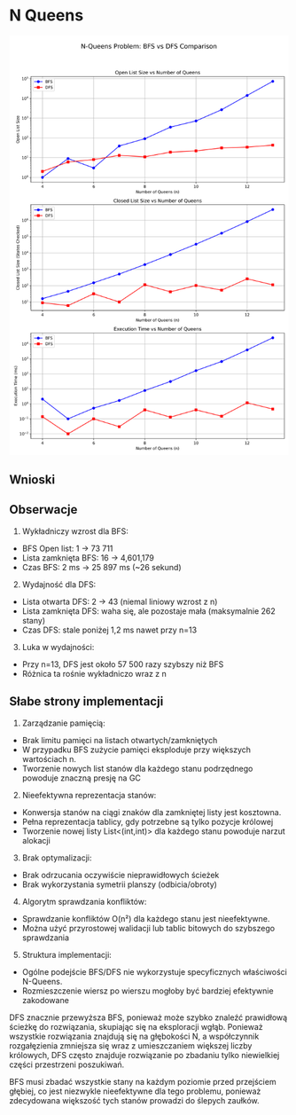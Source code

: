 # N Queens

![Statistics](./assets/nqueens_statistics.png)

## Wnioski

## Obserwacje

1. Wykładniczy wzrost dla BFS:
  - BFS Open list: 1 -> 73 711
  - Lista zamknięta BFS: 16 -> 4,601,179
  - Czas BFS: 2 ms -> 25 897 ms (~26 sekund)

2. Wydajność dla DFS:
  - Lista otwarta DFS: 2 -> 43 (niemal liniowy wzrost z n)
  - Lista zamknięta DFS: waha się, ale pozostaje mała (maksymalnie 262 stany)
  - Czas DFS: stale poniżej 1,2 ms nawet przy n=13

3. Luka w wydajności:
  - Przy n=13, DFS jest około 57 500 razy szybszy niż BFS
  - Różnica ta rośnie wykładniczo wraz z n

## Słabe strony implementacji

1. Zarządzanie pamięcią:
  - Brak limitu pamięci na listach otwartych/zamkniętych
  - W przypadku BFS zużycie pamięci eksploduje przy większych wartościach n.
  - Tworzenie nowych list stanów dla każdego stanu podrzędnego powoduje znaczną presję na GC

2. Nieefektywna reprezentacja stanów:
  - Konwersja stanów na ciągi znaków dla zamkniętej listy jest kosztowna.
  - Pełna reprezentacja tablicy, gdy potrzebne są tylko pozycje królowej
  - Tworzenie nowej listy List<(int,int)> dla każdego stanu powoduje narzut alokacji

3. Brak optymalizacji:
  - Brak odrzucania oczywiście nieprawidłowych ścieżek
  - Brak wykorzystania symetrii planszy (odbicia/obroty)

4. Algorytm sprawdzania konfliktów:
  - Sprawdzanie konfliktów O(n²) dla każdego stanu jest nieefektywne.
  - Można użyć przyrostowej walidacji lub tablic bitowych do szybszego sprawdzania

5. Struktura implementacji:
  - Ogólne podejście BFS/DFS nie wykorzystuje specyficznych właściwości N-Queens.
  - Rozmieszczenie wiersz po wierszu mogłoby być bardziej efektywnie zakodowane

DFS znacznie przewyższa BFS,
ponieważ może szybko znaleźć prawidłową ścieżkę do rozwiązania,
skupiając się na eksploracji wgłąb.
Ponieważ wszystkie rozwiązania znajdują się na głębokości N,
a współczynnik rozgałęzienia zmniejsza się wraz z umieszczaniem większej liczby królowych,
DFS często znajduje rozwiązanie po zbadaniu tylko niewielkiej części przestrzeni poszukiwań.

BFS musi zbadać wszystkie stany na każdym poziomie przed przejściem głębiej,
co jest niezwykle nieefektywne dla tego problemu,
ponieważ zdecydowana większość tych stanów prowadzi do ślepych zaułków.
